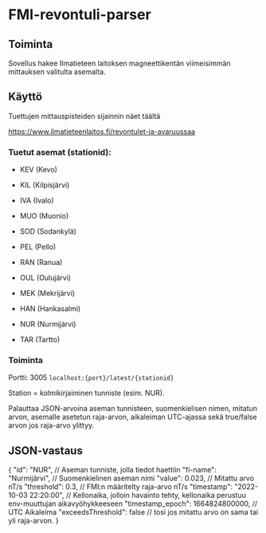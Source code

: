 
# FMI-revontuli-parser

  

## Toiminta

Sovellus hakee Ilmatieteen laitoksen magneettikentän viimeisimmän mittauksen valitulta asemalta.

## Käyttö

Tuettujen mittauspisteiden sijainnin näet täältä

https://www.ilmatieteenlaitos.fi/revontulet-ja-avaruussaa

  

### Tuetut asemat (stationid):

- KEV (Kevo)

- KIL (Kilpisjärvi)

- IVA (Ivalo)

- MUO (Muonio)

- SOD (Sodankylä)

- PEL (Pello)

- RAN (Ranua)

- OUL (Oulujärvi)

- MEK (Mekrijärvi)

- HAN (Hankasalmi)

- NUR (Nurmijärvi)

- TAR (Tartto)

### Toiminta
Portti: 3005
`localhost:{port}/latest/{stationid}`

Station = kolmikirjaiminen tunniste (esim. NUR).

Palauttaa JSON-arvoina aseman tunnisteen, suomenkielisen nimen, mitatun arvon, asemalle asetetun raja-arvon, aikaleiman UTC-ajassa sekä true/false arvon jos raja-arvo ylittyy.

## JSON-vastaus

{
	"id": "NUR", // Aseman tunniste, jolla tiedot haettiin
	"fi-name": "Nurmijärvi", // Suomenkielinen aseman nimi
	"value": 0.023, // Mitattu arvo nT/s 
	"threshold": 0.3, // FMI:n määritelty raja-arvo nT/s
	"timestamp": "2022-10-03 22:20:00", // Kellonaika, jolloin havainto tehty, kellonaika perustuu env-muuttujan aikavyöhykkeeseen
	"timestamp_epoch": 1664824800000, // UTC Aikaleima
	"exceedsThreshold": false // tosi jos mitattu arvo on sama tai yli raja-arvon.
}
